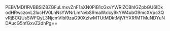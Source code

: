 PEBVMDI1RVBBSlZ8ZGFuLmxvZnF1aXN0PiB1cGxvYWRlZCBhIGZpbGU6IDxodHRwczovL2lucHV0LnNsYWNrLmNvbS9maWxlcy9kYW4ubG9mcXVpc3QvRjBCQUs5WFQyL3NjcmVlbl9zaG90XzIwMTUtMDktMjVfYXRfMTMuNDYuNDAucG5nfGxvZ2dhPg==
